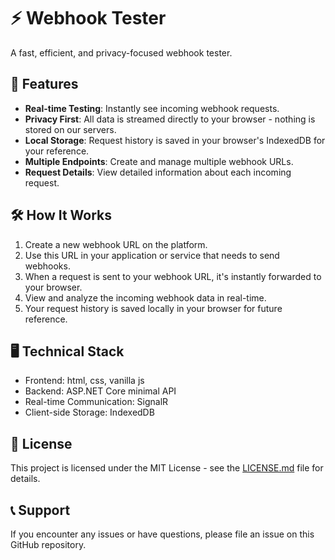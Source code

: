 # ⚡ Webhook Tester

A fast, efficient, and privacy-focused webhook tester.

## 🚀 Features

- **Real-time Testing**: Instantly see incoming webhook requests.
- **Privacy First**: All data is streamed directly to your browser - nothing is stored on our servers.
- **Local Storage**: Request history is saved in your browser's IndexedDB for your reference.
- **Multiple Endpoints**: Create and manage multiple webhook URLs.
- **Request Details**: View detailed information about each incoming request.

## 🛠️ How It Works

1. Create a new webhook URL on the platform.
2. Use this URL in your application or service that needs to send webhooks.
3. When a request is sent to your webhook URL, it's instantly forwarded to your browser.
4. View and analyze the incoming webhook data in real-time.
5. Your request history is saved locally in your browser for future reference.

## 🖥️ Technical Stack

- Frontend: html, css, vanilla js
- Backend: ASP.NET Core minimal API
- Real-time Communication: SignalR
- Client-side Storage: IndexedDB

## 📄 License

This project is licensed under the MIT License - see the [LICENSE.md](LICENSE.md) file for details.

## 📞 Support

If you encounter any issues or have questions, please file an issue on this GitHub repository.